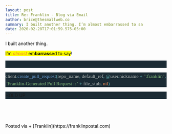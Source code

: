 ```yaml
---  
layout: post  
title: Re: Franklin - Blog via Email  
author: brice@thesmallweb.co  
summary: I built another thing. I’m almost embarrassed to sa  
date: 2020-02-28T17:01:59.575-05:00  
---
```


<body><div class="WordSection1"><p class="MsoNormal"><span style="color:black">I built another thing. </span></p>
<p></p><p class="MsoNormal"><span style="color:black;background:yellow">I’m </span><i><span style="color:#ED7D31;background:yellow">almost</span></i><span style="color:black;background:yellow"> em<b>barrass</b>ed to say</span><span style="color:black">!</span></p>
<p></p><p style="line-height:17.25pt;background:#1B2B34" class="MsoNormal"><span style="font-size:11.5pt;font-family:Menlo;color:#AFB6B4"> </span></p>
<p></p><p style="line-height:17.25pt;background:#1B2B34" class="MsoNormal"><span style="font-size:11.5pt;font-family:Menlo;color:#AFB6B4">client</span><span style="font-size:11.5pt;font-family:Menlo;color:#5FB3B3">.</span><span style="font-size:11.5pt;font-family:Menlo;color:#6699CC">create_pull_request</span><span style="font-size:11.5pt;font-family:Menlo;color:#5FB3B3">(</span><span style="font-size:11.5pt;font-family:Menlo;color:#AFB6B4">repo_name</span><span style="font-size:11.5pt;font-family:Menlo;color:#5FB3B3">,</span><span style="font-size:11.5pt;font-family:Menlo;color:#6699CC"> </span><span style="font-size:11.5pt;font-family:Menlo;color:#AFB6B4">default_ref</span><span style="font-size:11.5pt;font-family:Menlo;color:#5FB3B3">,</span><span style="font-size:11.5pt;font-family:Menlo;color:#6699CC"> </span><span style="font-size:11.5pt;font-family:Menlo;color:#5FB3B3">@</span><span style="font-size:11.5pt;font-family:Menlo;color:#AFB6B4">user</span><span style="font-size:11.5pt;font-family:Menlo;color:#5FB3B3">.</span><span style="font-size:11.5pt;font-family:Menlo;color:#AFB6B4">nickname</span><span style="font-size:11.5pt;font-family:Menlo;color:#6699CC"> </span><span style="font-size:11.5pt;font-family:Menlo;color:#5FB3B3">+</span><span style="font-size:11.5pt;font-family:Menlo;color:#6699CC"> </span><span style="font-size:11.5pt;font-family:Menlo;color:#81B979">":franklin"</span><span style="font-size:11.5pt;font-family:Menlo;color:#5FB3B3">,</span><span style="font-size:11.5pt;font-family:Menlo;color:#6699CC"> </span><span style="font-size:11.5pt;font-family:Menlo;color:#81B979">'Franklin-Generated
 Pull Request :: '</span><span style="font-size:11.5pt;font-family:Menlo;color:#6699CC"> </span><span style="font-size:11.5pt;font-family:Menlo;color:#5FB3B3">+</span><span style="font-size:11.5pt;font-family:Menlo;color:#6699CC"> </span><span style="font-size:11.5pt;font-family:Menlo;color:#AFB6B4">file_stub</span><span style="font-size:11.5pt;font-family:Menlo;color:#5FB3B3">,</span><span style="font-size:11.5pt;font-family:Menlo;color:#6699CC"> </span><span style="font-size:11.5pt;font-family:Menlo;color:#F99157">nil</span><span style="font-size:11.5pt;font-family:Menlo;color:#5FB3B3">)</span><span style="font-size:11.5pt;font-family:Menlo"><p></p></span></p><p style="line-height:17.25pt;background:#1B2B34" class="MsoNormal">HOLD UP</p>
<p></p><p class="MsoNormal"></p>
<p> </p><p class="MsoNormal"></p>
<p> </p><div><p class="MsoNormal"><span style="color:black">  
Posted via + [Franklin](https://franklinpostal.com)